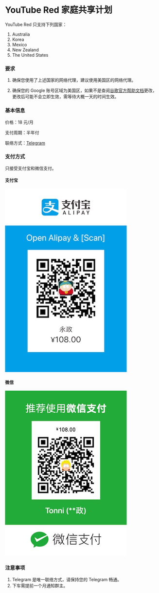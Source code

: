 # YouTube Red 家庭共享计划

YouTube Red 只支持下列国家：

1. Australia
1. Korea
1. Mexico
1. New Zealand
1. The United States

### 要求

1. 确保您使用了上述国家的网络代理，建议使用美国区的网络代理。

1. 确保您的 Google 账号区域为美国区，如果不是查阅[谷歌官方帮助文档](https://support.google.com/payments/answer/6220310?hl=zh-Hans)更改，更改后可能不会立即生效，需等待大概一天的时间生效。

### 基本信息

价格：18 元/月

支付周期：半年付

联络方式：[Telegram](https://t.me/joinchat/BX8nShEBrznB0WehJq_EGQ)

### 支付方式

只接受支付宝和微信支付。

#### 支付宝

![ali-pay](./youtube-red-family-subscription-sharing/ali-pay.JPG)

#### 微信

![wechat-pay](./youtube-red-family-subscription-sharing/wechat-pay.JPG)

### 注意事项

1. Telegram 是唯一联络方式，请保持您的 Telegram 畅通。
1. 下车需提前一个月通知群主。

